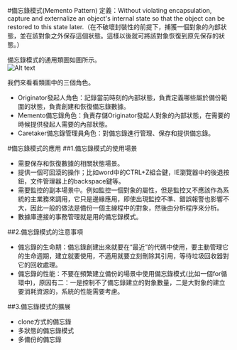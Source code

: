 #備忘錄模式(Memento Pattern) 
 定義：Without violating encapsulation, capture and externalize an object's internal state so that the object can be restored to this state later.（在不破壞封裝性的前提下，捕獲一個對象的內部狀態，並在該對象之外保存這個狀態。這樣以後就可將該對象恢復到原先保存的狀態。）  


 備忘錄模式的通用類圖如圖所示。  
![Alt text](memento.jpg "備忘錄模式示意圖")


我們來看看類圖中的三個角色。

- Originator發起人角色：記錄當前時刻的內部狀態，負責定義哪些屬於備份範圍的狀態，負責創建和恢復備忘錄數據。
- Memento備忘錄角色：負責存儲Originator發起人對象的內部狀態，在需要的時候提供發起人需要的內部狀態。
- Caretaker備忘錄管理員角色：對備忘錄進行管理、保存和提供備忘錄。

#備忘錄模式的應用
##1.備忘錄模式的使用場景
 * 需要保存和恢復數據的相關狀態場景。
 * 提供一個可回滾的操作；比如word中的CTRL+Z組合鍵，IE瀏覽器中的後退按鈕，文件管理器上的backspace鍵等。
 * 需要監控的副本場景中。例如監控一個對象的屬性，但是監控又不應該作為系統的主業務來調用，它只是邊緣應用，即使出現監控不準、錯誤報警也影響不大，因此一般的做法是備份一個主線程中的對象，然後由分析程序來分析。
 * 數據庫連接的事務管理就是用的備忘錄模式。

##2.備忘錄模式的注意事項 
 * 備忘錄的生命期：備忘錄創建出來就要在“最近”的代碼中使用，要主動管理它的生命週期，建立就要使用，不適用就要立刻刪除其引用，等待垃圾回收器對它的回收處理。
 * 備忘錄的性能：不要在頻繁建立備份的場景中使用備忘錄模式(比如一個for循環中)，原因有二：一是控制不了備忘錄建立的對象數量，二是大對象的建立要消耗資源的，系統的性能需要考慮。
 
##3.備忘錄模式的擴展
 * clone方式的備忘錄
 * 多狀態的備忘錄模式
 * 多備份的備忘錄 